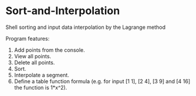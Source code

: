 # Sort-and-Interpolation
Shell sorting and input data interpolation by the Lagrange method

Program features:
1. Add points from the console.
2. View all points.
3. Delete all points.
4. Sort.
5. Interpolate a segment.
6. Define a table function formula (e.g. for input [1 1], [2 4], [3 9] and [4 16] the function is 1*x^2).
